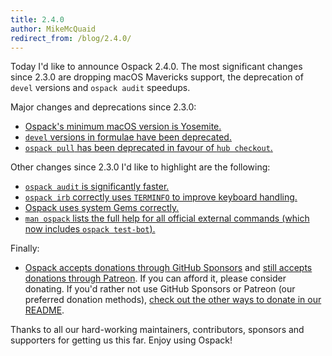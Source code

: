 ```yaml
---
title: 2.4.0
author: MikeMcQuaid
redirect_from: /blog/2.4.0/
---
```


Today I'd like to announce Ospack 2.4.0. The most significant changes since 2.3.0 are dropping macOS Mavericks support, the deprecation of `devel` versions and `ospack audit` speedups.

Major changes and deprecations since 2.3.0:

- [Ospack's minimum macOS version is Yosemite.](https://github.com/Ospack/ospack/pull/7698)
- [`devel` versions in formulae have been deprecated.](https://github.com/Ospack/ospack/pull/7688)
- [`ospack pull` has been deprecated in favour of `hub checkout`.](https://github.com/Ospack/ospack/pull/7700)

Other changes since 2.3.0 I'd like to highlight are the following:

- [`ospack audit` is significantly faster.](https://github.com/Ospack/ospack/pull/7684)
- [`ospack irb` correctly uses `TERMINFO` to improve keyboard handling.](https://github.com/Ospack/ospack/pull/7718)
- [Ospack uses system Gems correctly.](https://github.com/Ospack/ospack/pull/7681)
- [`man ospack` lists the full help for all official external commands (which now includes `ospack test-bot`).](https://github.com/Ospack/ospack/pull/7663)

Finally:

- [Ospack accepts donations through GitHub Sponsors](https://github.com/sponsors/Ospack) and [still accepts donations through Patreon](https://www.patreon.com/ospack). If you can afford it, please consider donating. If you'd rather not use GitHub Sponsors or Patreon (our preferred donation methods), [check out the other ways to donate in our README](https://github.com/Ospack/ospack/#donations).

Thanks to all our hard-working maintainers, contributors, sponsors and supporters for getting us this far. Enjoy using Ospack!
